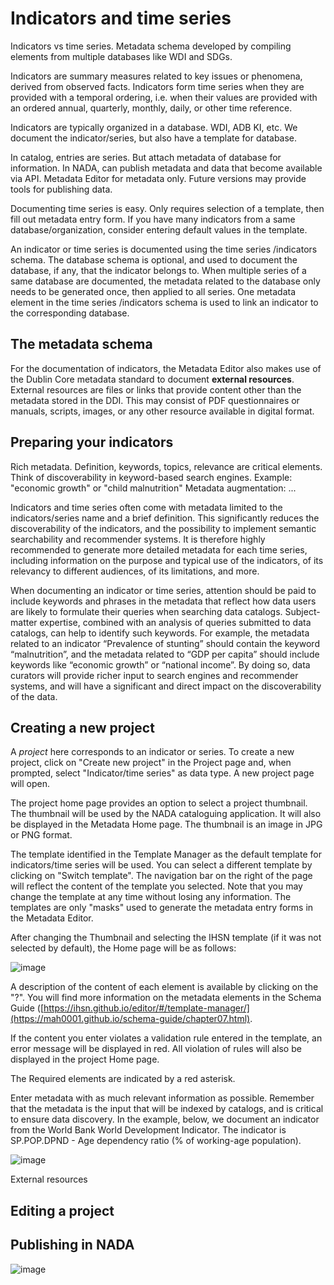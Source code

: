 # Indicators and time series

Indicators vs time series.
Metadata schema developed by compiling elements from multiple databases like WDI and SDGs.

Indicators are summary measures related to key issues or phenomena, derived from observed facts. Indicators form time series when they are provided with a temporal ordering, i.e. when their values are provided with an ordered annual, quarterly, monthly, daily, or other time reference.

Indicators are typically organized in a database. WDI, ADB KI, etc. We document the indicator/series, but also have a template for database.

In catalog, entries are series. But attach metadata of database for information.
In NADA, can publish metadata and data that become available via API. Metadata Editor for metadata only. Future versions may provide tools for publishing data.

Documenting time series is easy. Only requires selection of a template, then fill out metadata entry form. If you have many indicators from a same database/organization, consider entering default values in the template. 

An indicator or time series is documented using the time series /indicators schema. The database schema is optional, and used to document the database, if any, that the indicator belongs to. When multiple series of a same database are documented, the metadata related to the database only needs to be generated once, then applied to all series. One metadata element in the time series /indicators schema is used to link an indicator to the corresponding database.

## The metadata schema

For the documentation of indicators, the Metadata Editor also makes use of the Dublin Core metadata standard to document **external resources**. External resources are files or links that provide content other than the metadata stored in the DDI. This may consist of PDF questionnaires or manuals, scripts, images, or any other resource available in digital format.

## Preparing your indicators

Rich metadata. Definition, keywords, topics, relevance are critical elements. Think of discoverability in keyword-based search engines.
Example: "economic growth" or "child malnutrition"
Metadata augmentation: ...

Indicators and time series often come with metadata limited to the indicators/series name and a brief definition. This significantly reduces the discoverability of the indicators, and the possibility to implement semantic searchability and recommender systems. It is therefore highly recommended to generate more detailed metadata for each time series, including information on the purpose and typical use of the indicators, of its relevancy to different audiences, of its limitations, and more.

When documenting an indicator or time series, attention should be paid to include keywords and phrases in the metadata that reflect how data users are likely to formulate their queries when searching data catalogs. Subject-matter expertise, combined with an analysis of queries submitted to data catalogs, can help to identify such keywords. For example, the metadata related to an indicator “Prevalence of stunting” should contain the keyword “malnutrition”, and the metadata related to “GDP per capita” should include keywords like “economic growth” or “national income”. By doing so, data curators will provide richer input to search engines and recommender systems, and will have a significant and direct impact on the discoverability of the data.


## Creating a new project

A *project* here corresponds to an indicator or series. To create a new project, click on "Create new project" in the Project page and, when prompted, select "Indicator/time series" as data type. A new project page will open.

The project home page provides an option to select a project thumbnail. The thumbnail will be used by the NADA cataloguing application. It will also be displayed in the Metadata Home page. The thumbnail is an image in JPG or PNG format.

The template identified in the Template Manager as the default template for indicators/time series will be used. You can select a different template by clicking on "Switch template". The navigation bar on the right of the page will reflect the content of the template you selected. Note that you may change the template at any time without losing any information. The templates are only "masks" used to generate the metadata entry forms in the Metadata Editor.

After changing the Thumbnail and selecting the IHSN template (if it was not selected by default), the Home page will be as follows:

![image](https://user-images.githubusercontent.com/35276300/217011384-99583063-37f4-4b38-bd9c-4dbc968e7303.png)

A description of the content of each element is available by clicking on the "?". You will find more information on the metadata elements in the Schema Guide ([https://ihsn.github.io/editor/#/template-manager/](https://mah0001.github.io/schema-guide/chapter07.html).

If the content you enter violates a validation rule entered in the template, an error message will be displayed in red. All violation of rules will also be displayed in the project Home page.

The Required elements are indicated by a red asterisk.

Enter metadata with as much relevant information as possible. Remember that the metadata is the input that will be indexed by catalogs, and is critical to ensure data discovery. In the example, below, we document an indicator from the World Bank World Development Indicator. The indicator is SP.POP.DPND - Age dependency ratio (% of working-age population). 

![image](https://user-images.githubusercontent.com/35276300/217014831-136d57c2-b700-451c-901e-44cca5096d00.png)

External resources

## Editing a project


## Publishing in NADA

![image](https://user-images.githubusercontent.com/35276300/217015089-c28370c9-1650-4292-8af9-c82962c944f3.png)

